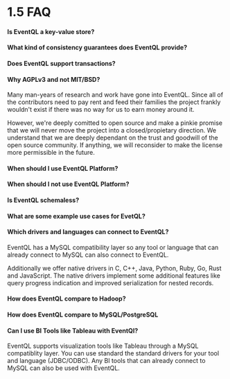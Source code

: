 1.5 FAQ
=======

#### Is EventQL a key-value store?

#### What kind of consistency guarantees does EventQL provide?

#### Does EventQL support transactions?

#### Why AGPLv3 and not MIT/BSD?

Many man-years of research and work have gone into EventQL. Since all of the
contributors need to pay rent and feed their families the project frankly
wouldn't exist if there was no way for us to earn money around it.

However, we're deeply comitted to open source and make a pinkie promise that
we will never move the project into a closed/propietary direction. We understand
that we are deeply dependant on the trust and goodwill of the open source community.
If anything, we will reconsider to make the license more permissible in the future.

#### When should I use EventQL Platform?

#### When should I not use EventQL Platform?

#### Is EventQL schemaless?

#### What are some example use cases for EvetQL?

#### Which drivers and languages can connect to EventQL?
EventQL has a MySQL compatibility layer so any tool or language that can already connect to MySQL can also connect to EventQL.

Additionally we offer native drivers in C, C++, Java, Python, Ruby, Go, Rust and JavaScript. The native drivers implement some additional features like query progress indication and improved serialization for nested records.

#### How does EventQL compare to Hadoop?

#### How does EventQL compare to MySQL/PostgreSQL

#### Can I use BI Tools like Tableau with EventQl?

EventQL supports visualization tools like Tableau through a MySQL compatiblity layer. You can use standard the standard drivers for your tool and language (JDBC/ODBC). Any BI tools that can already connect to MySQL can also be used with EventQL.

